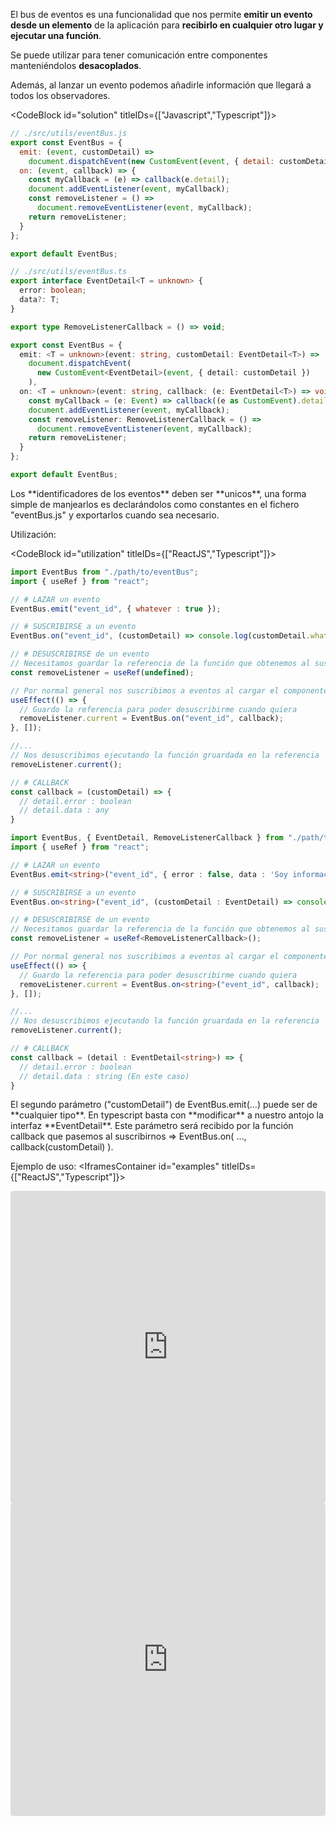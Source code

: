 El bus de eventos es una funcionalidad que nos permite **emitir un evento desde un elemento**
de la aplicación para **recibirlo en cualquier otro lugar y ejecutar una función**.

Se puede utilizar para tener comunicación entre componentes manteniéndolos **desacoplados**.

Además, al lanzar un evento podemos añadirle información que llegará a todos los observadores.

<CodeBlock id="solution" titleIDs={["Javascript","Typescript"]}>

```js
// ./src/utils/eventBus.js
export const EventBus = {
  emit: (event, customDetail) =>
    document.dispatchEvent(new CustomEvent(event, { detail: customDetail })),
  on: (event, callback) => {
    const myCallback = (e) => callback(e.detail);
    document.addEventListener(event, myCallback);
    const removeListener = () =>
      document.removeEventListener(event, myCallback);
    return removeListener;
  }
};

export default EventBus;
```

```typescript
// ./src/utils/eventBus.ts
export interface EventDetail<T = unknown> {
  error: boolean;
  data?: T;
}

export type RemoveListenerCallback = () => void;

export const EventBus = {
  emit: <T = unknown>(event: string, customDetail: EventDetail<T>) =>
    document.dispatchEvent(
      new CustomEvent<EventDetail>(event, { detail: customDetail })
    ),
  on: <T = unknown>(event: string, callback: (e: EventDetail<T>) => void) => {
    const myCallback = (e: Event) => callback((e as CustomEvent).detail);
    document.addEventListener(event, myCallback);
    const removeListener: RemoveListenerCallback = () =>
      document.removeEventListener(event, myCallback);
    return removeListener;
  }
};

export default EventBus;
```

</CodeBlock>

<Note> 
  Los **identificadores de los eventos** deben ser **unicos**, una forma simple de manjearlos es
  declarándolos como constantes en el fichero "eventBus.js" y exportarlos cuando sea necesario.
</Note>

<SectionTitle>Utilización:</SectionTitle>

<CodeBlock id="utilization" titleIDs={["ReactJS","Typescript"]}>

```js
import EventBus from "./path/to/eventBus";
import { useRef } from "react";

// # LAZAR un evento
EventBus.emit("event_id", { whatever : true });

// # SUSCRIBIRSE a un evento
EventBus.on("event_id", (customDetail) => console.log(customDetail.whatever));

// # DESUSCRIBIRSE de un evento
// Necesitamos guardar la referencia de la función que obtenemos al suscribirnos
const removeListener = useRef(undefined);

// Por normal general nos suscribimos a eventos al cargar el componente
useEffect(() => {
  // Guardo la referencia para poder desuscribirme cuando quiera
  removeListener.current = EventBus.on("event_id", callback);
}, []);

//...
// Nos desuscribimos ejecutando la función gruardada en la referencia
removeListener.current();

// # CALLBACK
const callback = (customDetail) => {
  // detail.error : boolean
  // detail.data : any
}
```

```ts
import EventBus, { EventDetail, RemoveListenerCallback } from "./path/to/eventBus";
import { useRef } from "react";

// # LAZAR un evento
EventBus.emit<string>("event_id", { error : false, data : 'Soy información del evento' });

// # SUSCRIBIRSE a un evento
EventBus.on<string>("event_id", (customDetail : EventDetail) => console.log(customDetail.data));

// # DESUSCRIBIRSE de un evento
// Necesitamos guardar la referencia de la función que obtenemos al suscribirnos
const removeListener = useRef<RemoveListenerCallback>();

// Por normal general nos suscribimos a eventos al cargar el componente
useEffect(() => {
  // Guardo la referencia para poder desuscribirme cuando quiera
  removeListener.current = EventBus.on<string>("event_id", callback);
}, []);

//...
// Nos desuscribimos ejecutando la función gruardada en la referencia
removeListener.current();

// # CALLBACK
const callback = (detail : EventDetail<string>) => {
  // detail.error : boolean
  // detail.data : string (En este caso)
}
```

</CodeBlock>

<Note> 
  El segundo parámetro ("customDetail") de EventBus.emit(...) puede ser de **cualquier tipo**. En typescript basta con **modificar** a nuestro antojo la interfaz **EventDetail**. Este parámetro será recibido por la función callback que pasemos al suscribirnos => EventBus.on( ..., callback(customDetail) ).
</Note>

<SectionTitle>Ejemplo de uso:</SectionTitle>
<IframesContainer id="examples" titleIDs={["ReactJS","Typescript"]}>
  <iframe src="https://codesandbox.io/embed/bus-de-eventos-ligero-en-react-js-znqx3i?codemirror=1&expanddevtools=1&fontsize=14&hidenavigation=1&module=%2Fsrc%2FApp.js&theme=dark"
      style="width:100%; height:500px; border:0; border-radius: 4px; overflow:hidden;"
      title="Bus de eventos ligero en React JS"
      allow="accelerometer; ambient-light-sensor; camera; encrypted-media; geolocation; gyroscope; hid; microphone; midi; payment; usb; vr; xr-spatial-tracking"
      sandbox="allow-forms allow-modals allow-popups allow-presentation allow-same-origin allow-scripts"
  ></iframe>

  <iframe src="https://codesandbox.io/embed/bus-de-eventos-ligero-con-react-typescript-jx2pd3?codemirror=1&expanddevtools=1&fontsize=14&hidenavigation=1&module=%2Fsrc%2FApp.tsx&theme=dark"
      style="width:100%; height:500px; border:0; border-radius: 4px; overflow:hidden;"
      title="Bus de eventos ligero con React Typescript"
      allow="accelerometer; ambient-light-sensor; camera; encrypted-media; geolocation; gyroscope; hid; microphone; midi; payment; usb; vr; xr-spatial-tracking"
      sandbox="allow-forms allow-modals allow-popups allow-presentation allow-same-origin allow-scripts"
  ></iframe>
</IframesContainer>